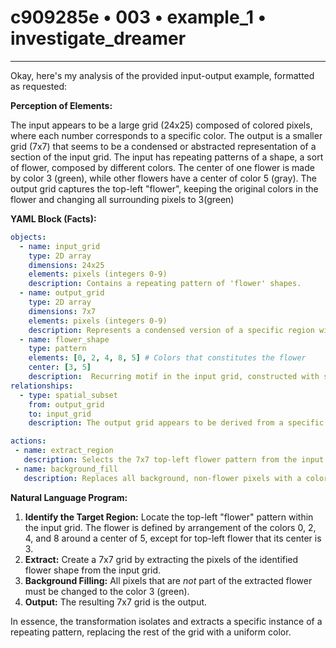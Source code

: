 # c909285e • 003 • example_1 • investigate_dreamer

---
Okay, here's my analysis of the provided input-output example, formatted as requested:

**Perception of Elements:**

The input appears to be a large grid (24x25) composed of colored pixels, where each number corresponds to a specific color. The output is a smaller grid (7x7) that seems to be a condensed or abstracted representation of a section of the input grid. The input has repeating patterns of a shape, a sort of flower, composed by different colors. The center of one flower is made by color 3 (green), while other flowers have a center of color 5 (gray). The output grid captures the top-left "flower", keeping the original colors in the flower and changing all surrounding pixels to 3(green)

**YAML Block (Facts):**



```yaml
objects:
  - name: input_grid
    type: 2D array
    dimensions: 24x25
    elements: pixels (integers 0-9)
    description: Contains a repeating pattern of 'flower' shapes.
  - name: output_grid
    type: 2D array
    dimensions: 7x7
    elements: pixels (integers 0-9)
    description: Represents a condensed version of a specific region within the input grid.
  - name: flower_shape
    type: pattern
    elements: [0, 2, 4, 8, 5] # Colors that constitutes the flower
    center: [3, 5]
    description:  Recurring motif in the input grid, constructed with set of colors.
relationships:
  - type: spatial_subset
    from: output_grid
    to: input_grid
    description: The output grid appears to be derived from a specific 7x7 area of the input grid, with a change in the non-flower pixels.

actions:
 - name: extract_region
   description: Selects the 7x7 top-left flower pattern from the input grid.
 - name: background_fill
   description: Replaces all background, non-flower pixels with a color 3 (green).
```



**Natural Language Program:**

1.  **Identify the Target Region:** Locate the top-left "flower" pattern within the input grid. The flower is defined by arrangement of the colors 0, 2, 4, and 8 around a center of 5, except for top-left flower that its center is 3.
2.  **Extract:** Create a 7x7 grid by extracting the pixels of the identified flower shape from the input grid.
3. **Background Filling:** All pixels that are *not* part of the extracted flower must be changed to the color 3 (green).
4.  **Output:** The resulting 7x7 grid is the output.

In essence, the transformation isolates and extracts a specific instance of a repeating pattern, replacing the rest of the grid with a uniform color.

